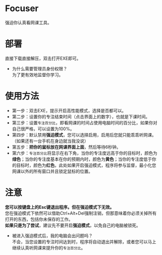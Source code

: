 # Focuser
强迫你认真看网课工具。  
# 部署
直接下载直接解压，双击打开EXE即可。  
* 为什么需要管理员身份权限？  
为了更有效地监督你学习。
# 使用方法
* 第一步：双击EXE，提示开启高性能模式，选择是否都可以。  
* 第二步：设置你的专注结束时间（点击界面上的数字），也就是下课时间。  
* 第三步：设置`专注百分比`，即看网课的时间占使用电脑时间的百分比，如果你对自己很严格，可以设置为100%。  
* 第四步：默认禁用**强迫模式**，您可以选择启用，启用后您就只能乖乖听网课。（如果还有一台手机在身边就当我没说）  
* 第五步：**把你的鼠标放在网课界面上面**，然后等待6秒钟。
* 第六步：`专注百分比`将显示在右下角，当你的专注度远高于你的目标时，颜色为**绿色**；当你的专注度基本在你的预期内时，颜色为**黄色**；当你的专注度低于你的目标时，颜色为**红色**，此处如果开启强迫模式，程序将参与监督，最小化您网课以外的所有窗口并且锁定鼠标的位置。
# 注意
**您可以按键盘上的Esc键退出程序。但在强迫模式下无效。**  
您在强迫模式下依然可以借助Ctrl+Alt+Del强制注销，但那意味着你必须关掉所有打开的东西，包括你未保存的工作。  
**如果只是为了尝试**，建议先不要开启**强迫模式**，以免自己的电脑被锁死。  
* 被进入强迫模式后，我的电脑会出问题吗？  
不会，当您设置的专注时间达到时，程序将自动退出并解除，或者您可以马上继续认真听网课来提升你的`专注百分比`。